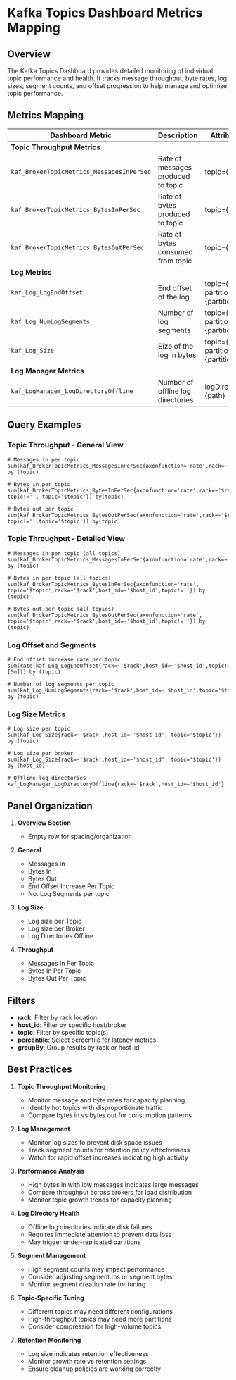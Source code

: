 # Kafka Topics Dashboard Metrics Mapping

## Overview

The Kafka Topics Dashboard provides detailed monitoring of individual topic performance and health. It tracks message throughput, byte rates, log sizes, segment counts, and offset progression to help manage and optimize topic performance.

## Metrics Mapping

| Dashboard Metric | Description | Attributes |
|-----------------|-----------|-------------|
| **Topic Throughput Metrics** |
| `kaf_BrokerTopicMetrics_MessagesInPerSec` | Rate of messages produced to topic | topic={topic} |
| `kaf_BrokerTopicMetrics_BytesInPerSec` | Rate of bytes produced to topic | topic={topic} |
| `kaf_BrokerTopicMetrics_BytesOutPerSec` | Rate of bytes consumed from topic | topic={topic} |
| **Log Metrics** |
| `kaf_Log_LogEndOffset` | End offset of the log | topic={topic}, partition={partition} |
| `kaf_Log_NumLogSegments` | Number of log segments | topic={topic}, partition={partition} |
| `kaf_Log_Size` | Size of the log in bytes | topic={topic}, partition={partition} |
| **Log Manager Metrics** |
| `kaf_LogManager_LogDirectoryOffline` | Number of offline log directories | logDirectory={path} |

## Query Examples

### Topic Throughput - General View
```promql
# Messages in per topic
sum(kaf_BrokerTopicMetrics_MessagesInPerSec{axonfunction='rate',rack=~'$rack',host_id=~'$host_id',topic!='',topic='$topic'}) by (topic)

# Bytes in per topic
sum(kaf_BrokerTopicMetrics_BytesInPerSec{axonfunction='rate',rack=~'$rack',host_id=~'$host_id', topic!='', topic='$topic'}) by(topic)

# Bytes out per topic
sum(kaf_BrokerTopicMetrics_BytesOutPerSec{axonfunction='rate',rack=~'$rack',host_id=~'$host_id', topic!='',topic='$topic'}) by(topic)
```

### Topic Throughput - Detailed View
```promql
# Messages in per topic (all topics)
sum(kaf_BrokerTopicMetrics_MessagesInPerSec{axonfunction='rate',rack=~'$rack',host_id=~'$host_id',topic=~'$topic',topic!=''}) by (topic)

# Bytes in per topic (all topics)
sum(kaf_BrokerTopicMetrics_BytesInPerSec{axonfunction='rate', topic='$topic',rack=~'$rack',host_id=~'$host_id',topic!=''}) by (topic)

# Bytes out per topic (all topics)
sum(kaf_BrokerTopicMetrics_BytesOutPerSec{axonfunction='rate', topic='$topic',rack=~'$rack',host_id=~'$host_id',topic!=''}) by (topic)
```

### Log Offset and Segments
```promql
# End offset increase rate per topic
sum(rate(kaf_Log_LogEndOffset{rack=~'$rack',host_id=~'$host_id',topic!='',topic='$topic'}[5m])) by (topic)

# Number of log segments per topic
sum(kaf_Log_NumLogSegments{rack=~'$rack',host_id=~'$host_id',topic='$topic'}) by (topic)
```

### Log Size Metrics
```promql
# Log size per topic
sum(kaf_Log_Size{rack=~'$rack',host_id=~'$host_id', topic='$topic'}) by (topic)

# Log size per broker
sum(kaf_Log_Size{rack=~'$rack',host_id=~'$host_id', topic='$topic'}) by (host_id)

# Offline log directories
kaf_LogManager_LogDirectoryOffline{rack=~'$rack',host_id=~'$host_id'}
```

## Panel Organization

1. **Overview Section**
   - Empty row for spacing/organization

2. **General**
   - Messages In
   - Bytes In
   - Bytes Out
   - End Offset Increase Per Topic
   - No. Log Segments per topic

3. **Log Size**
   - Log size per Topic
   - Log size per Broker
   - Log Directories Offline

4. **Throughput**
   - Messages In Per Topic
   - Bytes In Per Topic
   - Bytes Out Per Topic

## Filters

- **rack**: Filter by rack location
- **host_id**: Filter by specific host/broker
- **topic**: Filter by specific topic(s)
- **percentile**: Select percentile for latency metrics
- **groupBy**: Group results by rack or host_id

## Best Practices

1. **Topic Throughput Monitoring**
   - Monitor message and byte rates for capacity planning
   - Identify hot topics with disproportionate traffic
   - Compare bytes in vs bytes out for consumption patterns

2. **Log Management**
   - Monitor log sizes to prevent disk space issues
   - Track segment counts for retention policy effectiveness
   - Watch for rapid offset increases indicating high activity

3. **Performance Analysis**
   - High bytes in with low messages indicates large messages
   - Compare throughput across brokers for load distribution
   - Monitor topic growth trends for capacity planning

4. **Log Directory Health**
   - Offline log directories indicate disk failures
   - Requires immediate attention to prevent data loss
   - May trigger under-replicated partitions

5. **Segment Management**
   - High segment counts may impact performance
   - Consider adjusting segment.ms or segment.bytes
   - Monitor segment creation rate for tuning

6. **Topic-Specific Tuning**
   - Different topics may need different configurations
   - High-throughput topics may need more partitions
   - Consider compression for high-volume topics

7. **Retention Monitoring**
   - Log size indicates retention effectiveness
   - Monitor growth rate vs retention settings
   - Ensure cleanup policies are working correctly